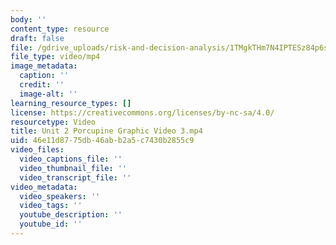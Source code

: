 ```yaml
---
body: ''
content_type: resource
draft: false
file: /gdrive_uploads/risk-and-decision-analysis/1TMgkTHm7N4IPTESz84p6sFEhnazd_PkI/unit-2-porcupine-graphic-video-3.mp4
file_type: video/mp4
image_metadata:
  caption: ''
  credit: ''
  image-alt: ''
learning_resource_types: []
license: https://creativecommons.org/licenses/by-nc-sa/4.0/
resourcetype: Video
title: Unit 2 Porcupine Graphic Video 3.mp4
uid: 46e11d87-75db-46ab-b2a5-c7430b2855c9
video_files:
  video_captions_file: ''
  video_thumbnail_file: ''
  video_transcript_file: ''
video_metadata:
  video_speakers: ''
  video_tags: ''
  youtube_description: ''
  youtube_id: ''
---
```

